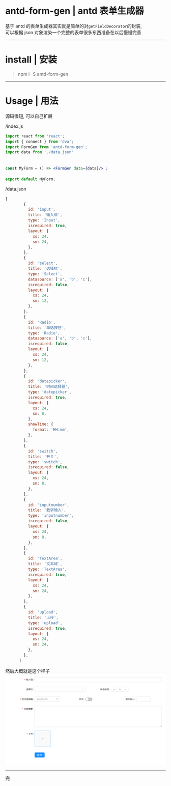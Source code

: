 # antd-form-gen | antd 表单生成器

基于 antd 的表单生成器其实就是简单的对`getFieldDecorator`的封装,  
可以根据 json 对象渲染一个完整的表单很多东西准备在以后慢慢完善

---

# install | 安装

> npm i -S antd-form-gen

---

# Usage | 用法  

源码很短, 可以自己扩展

/index.js

```jsx
import react from 'react';
import { connect } from 'dva';
import FormGen from 'antd-form-gen';
import data from './data.json'


const MyForm = () => <FormGen data={data}/> ;

export default MyForm;
```
/data.json  

```js
[
        {
          id: 'input',
          title: '输入框',
          type: 'Input',
          isrequired: true,
          layout: {
            xs: 24,
            sm: 24,
          },
        },
        {
          id: 'select',
          title: '选择栏',
          type: 'Select',
          datasource: ['a', 'b', 'c'],
          isrequired: false,
          layout: {
            xs: 24,
            sm: 12,
          },
        },
        {
          id: 'Radio',
          title: '单选按钮',
          type: 'Radio',
          datasource: ['a', 'b', 'c'],
          isrequired: false,
          layout: {
            xs: 24,
            sm: 12,
          },
        },
        {
          id: 'datepicker',
          title: '时间选择器',
          type: 'datepicker',
          isrequired: true,
          layout: {
            xs: 24,
            sm: 8,
          },
          showTime: {
            format: 'HH:mm',
          },
        },
        {
          id: 'switch',
          title: '开关',
          type: 'switch',
          isrequired: false,
          layout: {
            xs: 24,
            sm: 8,
          },
        },
        {
          id: 'inputnumber',
          title: '数字输入',
          type: 'inputnumber',
          isrequired: false,
          layout: {
            xs: 24,
            sm: 8,
          },
        },
        {
          id: 'TextArea',
          title: '文本域',
          type: 'TextArea',
          isrequired: true,
          layout: {
            xs: 24,
            sm: 24,
          },
        },
        {
          id: 'upload',
          title: '上传',
          type: 'upload',
          isrequired: true,
          layout: {
            xs: 24,
            sm: 24,
          },
        },
      ]
```

然后大概就是这个样子
![效果](https://raw.githubusercontent.com/NgeKaworu/antd-form-gen/master/usage.png)

---

完